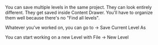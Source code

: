 You can save multiple levels in the same project. They can look entirely different. They get saved inside Content Drawer. You'll have to organize them well because there's no "Find all levels".

Whatever you've worked on, you can go to -> Save Current Level As

You can start working on a new Level with File -> New Level